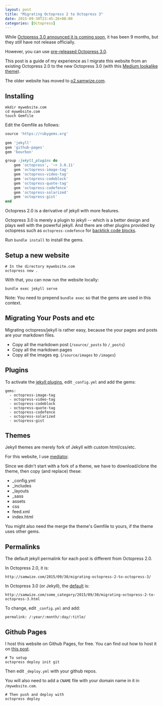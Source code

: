 ```yaml
---
layout: post
title: "Migrating Octopress 2 to Octopress 3"
date: 2015-09-30T23:45:26+08:00
categories: [Octopress]
---
```

While [Octopress 3.0 announced it is coming soon](http://octopress.org/2015/01/15/octopress-3.0-is-coming/), it has been 9 months, but they _still_ have not release officially.

However, you can use [pre-released Octopress 3.0](https://github.com/octopress/octopress).

This post is a guide of my experience as I migrate this website from an existing Octopress 2.0 to the new Octopress 3.0 (with this [Medium lookalike theme](https://github.com/dirkfabisch/mediator)).

The older website has moved to [o2.samwize.com](http://o2.samwize.com).



## Installing

    mkdir mywebsite.com
    cd mywebsite.com
    touch Gemfile

Edit the Gemfile as follows:

```ruby
source 'https://rubygems.org'
 
gem 'jekyll'
gem 'github-pages'
gem 'bourbon'

group :jekyll_plugins do
    gem 'octopress', '~> 3.0.11'
    gem 'octopress-image-tag'
    gem 'octopress-video-tag'
    gem 'octopress-codeblock'
    gem 'octopress-quote-tag'
    gem 'octopress-codefence'
    gem 'octopress-solarized'
    gem 'octopress-gist'
end
```

Octopress 2.0 is a derivative of jekyll with more features. 

Octopress 3.0 is merely a plugin to jekyll -- which is a better design and plays well with the powerful jekyll. And there are other plugins provided by octopress such as `octopress-codefence` for [backtick code blocks](http://octopress.org/docs/plugins/backtick-codeblock/).

Run `bundle install` to install the gems.


    
## Setup a new website

    # In the directory mywebsite.com
    octopress new .

With that, you can now run the website locally: 
    
    bundle exec jekyll serve

Note: You need to prepend `bundle exec` so that the gems are used in this context.



## Migrating Your Posts and etc

Migrating octopress/jekyll is rather easy, because the your pages and posts are your markdown files.

- Copy all the markdown post (`/source/_posts` to `/_posts`)
- Copy all the markdown pages
- Copy all the images eg. (`/source/images` to `/images`)



## Plugins

To activate the [jekyll plugins](http://jekyllrb.com/docs/plugins/), edit `_config.yml` and add the gems:

    gems: 
      - octopress-image-tag
      - octopress-video-tag
      - octopress-codeblock
      - octopress-quote-tag
      - octopress-codefence
      - octopress-solarized
      - octopress-gist



## Themes

Jekyll themes are merely fork of Jekyll with custom html/css/etc.

For this website, I use [mediator](https://github.com/dirkfabisch/mediator).

Since we didn't start with a fork of a theme, we have to download/clone the theme, then copy (and replace) these:

- _config.yml
- _includes
- _layouts
- _sass
- assets
- css
- feed.xml
- index.html

You might also need the merge the theme's Gemfile to yours, if the theme uses other gems.



## Permalinks

The default jekyll permalink for each post is different from Octopress 2.0.

In Octopress 2.0, it is:

    http://samwize.com/2015/09/30/migrating-octopress-2-to-octopress-3/

In Octopress 3.0 (or Jekyll), the [default](http://jekyllrb.com/docs/permalinks/) is:

    http://samwize.com/some_category/2015/09/30/migrating-octopress-2-to-octopress-3.html

To change, edit `_config.yml` and add:

    permalink: /:year/:month/:day/:title/



## Github Pages

I host this website on Github Pages, for free. You can find out how to host it on [this post](http://samwize.com/2015/09/02/how-to-host-a-website-on-github-pages/).

    # To setup
    octopress deploy init git

Then edit `_deploy.yml` with your github repos.

You will also need to add a `CNAME` file with your domain name in it in `/mywebsite.com`.

    # Then push and deploy with
    octopress deploy




